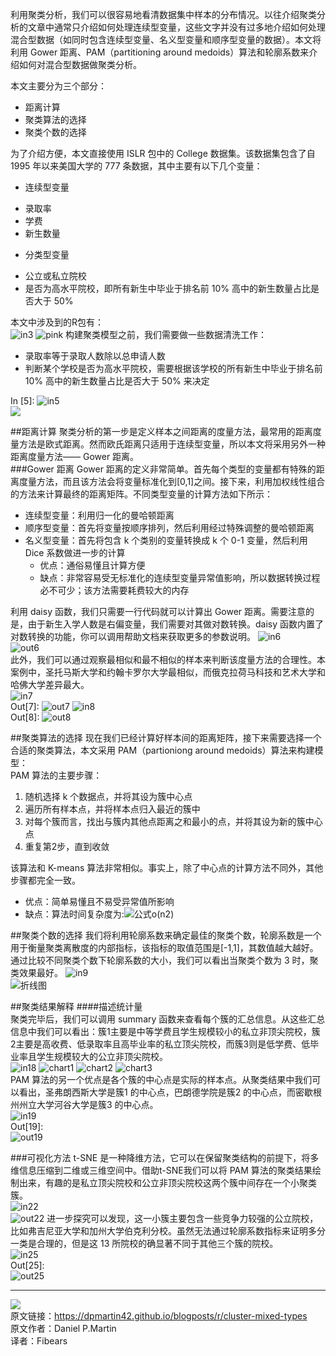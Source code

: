 
利用聚类分析，我们可以很容易地看清数据集中样本的分布情况。以往介绍聚类分析的文章中通常只介绍如何处理连续型变量，这些文字并没有过多地介绍如何处理混合型数据（如同时包含连续型变量、名义型变量和顺序型变量的数据）。本文将利用 Gower 距离、PAM（partitioning around medoids）算法和轮廓系数来介绍如何对混合型数据做聚类分析。
  
本文主要分为三个部分： 
 
- 距离计算  
- 聚类算法的选择  
- 聚类个数的选择  

为了介绍方便，本文直接使用 ISLR 包中的 College 数据集。该数据集包含了自 1995 年以来美国大学的 777 条数据，其中主要有以下几个变量： 
   
* 连续型变量  
 - 录取率
 - 学费
 - 新生数量
  
* 分类型变量
 - 公立或私立院校
 - 是否为高水平院校，即所有新生中毕业于排名前 10% 高中的新生数量占比是否大于 50%  

本文中涉及到的R包有：  
![in3](http://static.datartisan.com/upload/attachment/2016/07/AIBXhcCS.png)
![pink](http://static.datartisan.com/upload/attachment/2016/07/i8X5cMow.png)
构建聚类模型之前，我们需要做一些数据清洗工作：   

* 录取率等于录取人数除以总申请人数
* 判断某个学校是否为高水平院校，需要根据该学校的所有新生中毕业于排名前 10% 高中的新生数量占比是否大于 50% 来决定
 
In [5]:
![in5](http://static.datartisan.com/upload/attachment/2016/07/ulm0QrEl.png)  
![](http://static.datartisan.com/upload/attachment/2016/07/MkjCPJXh.png)  

##距离计算
聚类分析的第一步是定义样本之间距离的度量方法，最常用的距离度量方法是欧式距离。然而欧氏距离只适用于连续型变量，所以本文将采用另外一种距离度量方法—— Gower 距离。  
###Gower 距离
Gower 距离的定义非常简单。首先每个类型的变量都有特殊的距离度量方法，而且该方法会将变量标准化到[0,1]之间。接下来，利用加权线性组合的方法来计算最终的距离矩阵。不同类型变量的计算方法如下所示：  
  
* 连续型变量：利用归一化的曼哈顿距离
* 顺序型变量：首先将变量按顺序排列，然后利用经过特殊调整的曼哈顿距离
* 名义型变量：首先将包含 k 个类别的变量转换成 k 个 0-1 变量，然后利用 Dice 系数做进一步的计算
	* 优点：通俗易懂且计算方便
	* 缺点：非常容易受无标准化的连续型变量异常值影响，所以数据转换过程必不可少；该方法需要耗费较大的内存  

利用 daisy 函数，我们只需要一行代码就可以计算出 Gower 距离。需要注意的是，由于新生入学人数是右偏变量，我们需要对其做对数转换。daisy 函数内置了对数转换的功能，你可以调用帮助文档来获取更多的参数说明。 
![in6](http://static.datartisan.com/upload/attachment/2016/07/vwtuBH3e.png)  
![out6](http://static.datartisan.com/upload/attachment/2016/07/hF7uWXnm.png)  
此外，我们可以通过观察最相似和最不相似的样本来判断该度量方法的合理性。本案例中，圣托马斯大学和约翰卡罗尔大学最相似，而俄克拉荷马科技和艺术大学和哈佛大学差异最大。  
![in7](http://static.datartisan.com/upload/attachment/2016/07/wxAH9ZmP.png)  
Out[7]:
![out7](http://static.datartisan.com/upload/attachment/2016/07/PkpYLDxg.png)
![in8](http://static.datartisan.com/upload/attachment/2016/07/2L8bpu1F.png)  
Out[8]:
![out8](http://static.datartisan.com/upload/attachment/2016/07/XAs6Dyfz.png)  

##聚类算法的选择
现在我们已经计算好样本间的距离矩阵，接下来需要选择一个合适的聚类算法，本文采用 PAM（partioniong around medoids）算法来构建模型：  
PAM 算法的主要步骤：  
  
1. 随机选择 k 个数据点，并将其设为簇中心点  
2. 遍历所有样本点，并将样本点归入最近的簇中
3. 对每个簇而言，找出与簇内其他点距离之和最小的点，并将其设为新的簇中心点
4. 重复第2步，直到收敛  

该算法和 K-means 算法非常相似。事实上，除了中心点的计算方法不同外，其他步骤都完全一致。

* 优点：简单易懂且不易受异常值所影响
* 缺点：算法时间复杂度为:![公式o(n2)](http://static.datartisan.com/upload/attachment/2016/07/csbXWHMZ.png)  

##聚类个数的选择
我们将利用轮廓系数来确定最佳的聚类个数，轮廓系数是一个用于衡量聚类离散度的内部指标，该指标的取值范围是[-1,1]，其数值越大越好。通过比较不同聚类个数下轮廓系数的大小，我们可以看出当聚类个数为 3 时，聚类效果最好。
![in9](	http://static.datartisan.com/upload/attachment/2016/07/iixYhR8I.png)  
![折线图](http://static.datartisan.com/upload/attachment/2016/07/ZGjDTxGb.png)  

##聚类结果解释
####描述统计量  
聚类完毕后，我们可以调用 summary 函数来查看每个簇的汇总信息。从这些汇总信息中我们可以看出：簇1主要是中等学费且学生规模较小的私立非顶尖院校，簇2主要是高收费、低录取率且高毕业率的私立顶尖院校，而簇3则是低学费、低毕业率且学生规模较大的公立非顶尖院校。  
![in18](http://static.datartisan.com/upload/attachment/2016/07/re7APenh.png)
![chart1](http://static.datartisan.com/upload/attachment/2016/07/l1SGi8fN.png)
![chart2](http://static.datartisan.com/upload/attachment/2016/07/RxyLRYNo.png)
![chart3](http://static.datartisan.com/upload/attachment/2016/07/SvI99yam.png)  
PAM 算法的另一个优点是各个簇的中心点是实际的样本点。从聚类结果中我们可以看出，圣弗朗西斯大学是簇1 的中心点，巴朗德学院是簇2 的中心点，而密歇根州州立大学河谷大学是簇3 的中心点。  
![in19](http://static.datartisan.com/upload/attachment/2016/07/MLS6f8Sd.png)  
Out[19]:  
![out19](http://static.datartisan.com/upload/attachment/2016/07/PCzH4dik.png)  

###可视化方法
t-SNE 是一种降维方法，它可以在保留聚类结构的前提下，将多维信息压缩到二维或三维空间中。借助t-SNE我们可以将 PAM 算法的聚类结果绘制出来，有趣的是私立顶尖院校和公立非顶尖院校这两个簇中间存在一个小聚类簇。  
![in22](http://static.datartisan.com/upload/attachment/2016/07/9OAAjZHx.png)  
![out22](http://static.datartisan.com/upload/attachment/2016/07/4gsY7Gmx.png)
进一步探究可以发现，这一小簇主要包含一些竞争力较强的公立院校，比如弗吉尼亚大学和加州大学伯克利分校。虽然无法通过轮廓系数指标来证明多分一类是合理的，但是这 13 所院校的确显著不同于其他三个簇的院校。  
![in25](http://static.datartisan.com/upload/attachment/2016/07/kZkeXvkq.png)  
Out[25]:  
![out25](http://static.datartisan.com/upload/attachment/2016/07/izYBzRft.png)
***
![](http://static.datartisan.com/upload/attachment/2016/05/xKM5xlV4.png)  
原文链接：https://dpmartin42.github.io/blogposts/r/cluster-mixed-types   
原文作者：Daniel P.Martin    
译者：Fibears    
